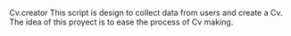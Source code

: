 Cv.creator
This script is design to collect data from users and create a Cv.
The idea of this proyect is to ease the process of Cv making.
